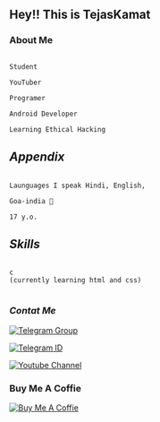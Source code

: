 ## Hey!! This is TejasKamat 

### About Me
```

Student 

YouTuber

Programer

Android Developer

Learning Ethical Hacking

```
## *Appendix*
```

Launguages I speak Hindi, English, 

Goa-india 🤍 

17 y.o.

 ```


##  *Skills*
```

c 
(currently learning html and css)


 ```



### *Contat Me*



[![Telegram Group](https://img.shields.io/badge/Telegram%20-Group-blue)](https://telegram.me/cherish_mojito)

[![Telegram ID](https://img.shields.io/badge/Telegram%20-ID-blue)](https://telegram.me/TejasKamat)

[![Youtube Channel](https://img.shields.io/badge/YouTube-Channel-red)](https://www.youtube.com/channel/UCOnT10XSSonfD6O2OPVvJew)


### Buy Me A Coffie
[![Buy Me A Coffie](https://img.shields.io/badge/Byu%20Me-A%20%20Coffie-9cf)](https://www.buymeacoffee.com/engage)
